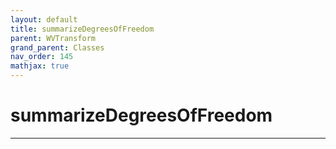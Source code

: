 ```yaml
---
layout: default
title: summarizeDegreesOfFreedom
parent: WVTransform
grand_parent: Classes
nav_order: 145
mathjax: true
---
```


#  summarizeDegreesOfFreedom




---

